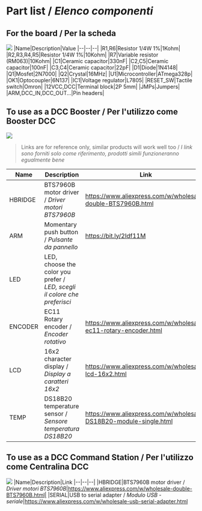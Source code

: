 # Part list / *Elenco componenti*
## For the board / Per la scheda
![](https://github.com/lucadentella/BoosterBoard/raw/main/images/parts-board.jpg)
|Name|Description|Value
|--|--|--|
|R1,R6|Resistor 1/4W 1%|1Kohm|
|R2,R3,R4,R5|Resistor 1/4W 1%|10Kohm|
|R7|Variable resistor (RM063)|10Kohm|
|C1|Ceramic capacitor|330nF|
|C2,C5|Ceramic capacitor|100nF|
|C3,C4|Ceramic capacitor|22pF|
|D1|Diode|1N4148|
|Q1|Mosfet|2N7000|
|Q2|Crystal|16MHz|
|U1|Microcontroller|ATmega328p|
|OK1|Optocoupler|6N137|
|IC1|Voltage regulator|L7805|
|RESET_SW|Tactile switch|Omron|
|12VCC,DCC|Terminal block|2P 5mm|
|JMPs|Jumpers|
|ARM,DCC_IN,DCC_OUT...|Pin headers|
## To use as a DCC Booster / Per l'utilizzo come Booster DCC
![](https://github.com/lucadentella/BoosterBoard/raw/main/images/parts-booster.jpg)
> Links are for reference only, similar products will work well too / *I link sono forniti solo come riferimento, prodotti simili funzioneranno egualmente bene*

|Name|Description|Link
|--|--|--|
|HBRIDGE|BTS7960B motor driver / *Driver motori BTS7960B*|https://www.aliexpress.com/w/wholesale-double-BTS7960B.html|
|ARM|Momentary push button / *Pulsante da pannello*|https://bit.ly/2Idf11M|
|LED|LED, choose the color you prefer / *LED, scegli il colore che preferisci*|
|ENCODER|EC11 Rotary encoder / *Encoder rotativo*|https://www.aliexpress.com/w/wholesale-ec11-rotary-encoder.html
|LCD|16x2 character display / *Display a caratteri 16x2*|https://www.aliexpress.com/w/wholesale-lcd-16x2.html
|TEMP|DS18B20 temperature sensor / *Sensore temperatura DS18B20*|https://www.aliexpress.com/w/wholesale-DS18B20-module-single.html
## To use as a DCC Command Station / Per l'utilizzo come Centralina DCC
![](https://github.com/lucadentella/BoosterBoard/raw/main/images/parts-cs.jpg)
|Name|Description|Link
|--|--|--|
|HBRIDGE|BTS7960B motor driver / *Driver motori BTS7960B*|https://www.aliexpress.com/w/wholesale-double-BTS7960B.html|
|SERIAL|USB to serial adapter / *Modulo USB - seriale*|https://www.aliexpress.com/w/wholesale-usb-serial-adapter.html
